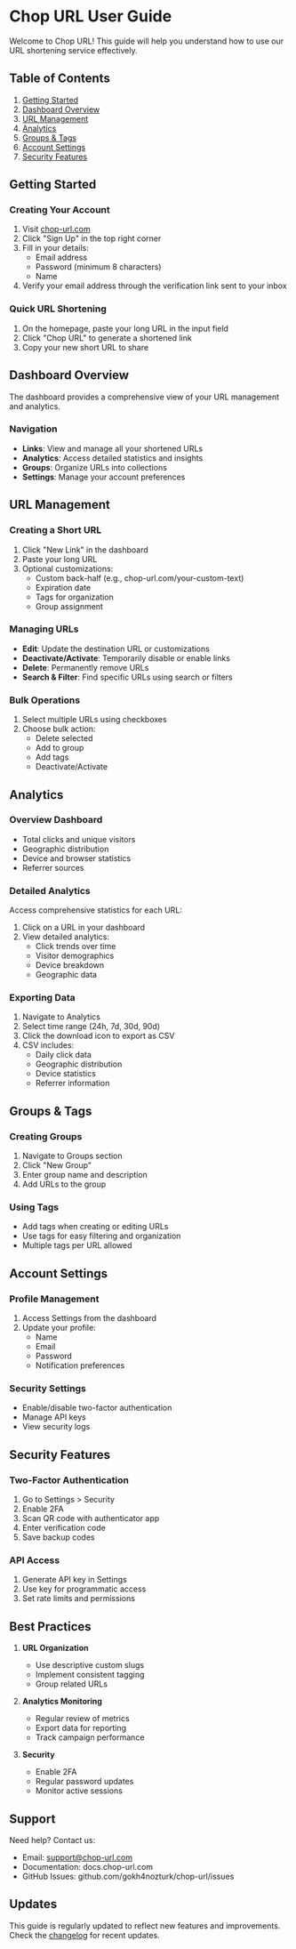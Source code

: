 # Chop URL User Guide

Welcome to Chop URL! This guide will help you understand how to use our URL shortening service effectively.

## Table of Contents

1. [Getting Started](#getting-started)
2. [Dashboard Overview](#dashboard-overview)
3. [URL Management](#url-management)
4. [Analytics](#analytics)
5. [Groups & Tags](#groups--tags)
6. [Account Settings](#account-settings)
7. [Security Features](#security-features)

## Getting Started

### Creating Your Account

1. Visit [chop-url.com](https://chop-url.com)
2. Click "Sign Up" in the top right corner
3. Fill in your details:
   - Email address
   - Password (minimum 8 characters)
   - Name
4. Verify your email address through the verification link sent to your inbox

### Quick URL Shortening

1. On the homepage, paste your long URL in the input field
2. Click "Chop URL" to generate a shortened link
3. Copy your new short URL to share

## Dashboard Overview

The dashboard provides a comprehensive view of your URL management and analytics.

### Navigation

- **Links**: View and manage all your shortened URLs
- **Analytics**: Access detailed statistics and insights
- **Groups**: Organize URLs into collections
- **Settings**: Manage your account preferences

## URL Management

### Creating a Short URL

1. Click "New Link" in the dashboard
2. Paste your long URL
3. Optional customizations:
   - Custom back-half (e.g., chop-url.com/your-custom-text)
   - Expiration date
   - Tags for organization
   - Group assignment

### Managing URLs

- **Edit**: Update the destination URL or customizations
- **Deactivate/Activate**: Temporarily disable or enable links
- **Delete**: Permanently remove URLs
- **Search & Filter**: Find specific URLs using search or filters

### Bulk Operations

1. Select multiple URLs using checkboxes
2. Choose bulk action:
   - Delete selected
   - Add to group
   - Add tags
   - Deactivate/Activate

## Analytics

### Overview Dashboard

- Total clicks and unique visitors
- Geographic distribution
- Device and browser statistics
- Referrer sources

### Detailed Analytics

Access comprehensive statistics for each URL:

1. Click on a URL in your dashboard
2. View detailed analytics:
   - Click trends over time
   - Visitor demographics
   - Device breakdown
   - Geographic data

### Exporting Data

1. Navigate to Analytics
2. Select time range (24h, 7d, 30d, 90d)
3. Click the download icon to export as CSV
4. CSV includes:
   - Daily click data
   - Geographic distribution
   - Device statistics
   - Referrer information

## Groups & Tags

### Creating Groups

1. Navigate to Groups section
2. Click "New Group"
3. Enter group name and description
4. Add URLs to the group

### Using Tags

- Add tags when creating or editing URLs
- Use tags for easy filtering and organization
- Multiple tags per URL allowed

## Account Settings

### Profile Management

1. Access Settings from the dashboard
2. Update your profile:
   - Name
   - Email
   - Password
   - Notification preferences

### Security Settings

- Enable/disable two-factor authentication
- Manage API keys
- View security logs

## Security Features

### Two-Factor Authentication

1. Go to Settings > Security
2. Enable 2FA
3. Scan QR code with authenticator app
4. Enter verification code
5. Save backup codes

### API Access

1. Generate API key in Settings
2. Use key for programmatic access
3. Set rate limits and permissions

## Best Practices

1. **URL Organization**
   - Use descriptive custom slugs
   - Implement consistent tagging
   - Group related URLs

2. **Analytics Monitoring**
   - Regular review of metrics
   - Export data for reporting
   - Track campaign performance

3. **Security**
   - Enable 2FA
   - Regular password updates
   - Monitor active sessions

## Support

Need help? Contact us:

- Email: support@chop-url.com
- Documentation: docs.chop-url.com
- GitHub Issues: github.com/gokh4nozturk/chop-url/issues

## Updates

This guide is regularly updated to reflect new features and improvements. Check the [changelog](CHANGELOG.md) for recent updates. 
